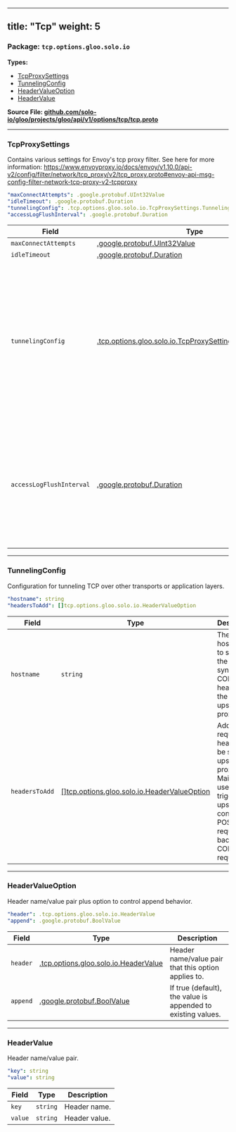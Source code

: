 
---
title: "Tcp"
weight: 5
---

<!-- Code generated by solo-kit. DO NOT EDIT. -->


### Package: `tcp.options.gloo.solo.io` 
**Types:**


- [TcpProxySettings](#tcpproxysettings)
- [TunnelingConfig](#tunnelingconfig)
- [HeaderValueOption](#headervalueoption)
- [HeaderValue](#headervalue)
  



**Source File: [github.com/solo-io/gloo/projects/gloo/api/v1/options/tcp/tcp.proto](https://github.com/solo-io/gloo/blob/main/projects/gloo/api/v1/options/tcp/tcp.proto)**





---
### TcpProxySettings

 
Contains various settings for Envoy's tcp proxy filter.
See here for more information: https://www.envoyproxy.io/docs/envoy/v1.10.0/api-v2/config/filter/network/tcp_proxy/v2/tcp_proxy.proto#envoy-api-msg-config-filter-network-tcp-proxy-v2-tcpproxy

```yaml
"maxConnectAttempts": .google.protobuf.UInt32Value
"idleTimeout": .google.protobuf.Duration
"tunnelingConfig": .tcp.options.gloo.solo.io.TcpProxySettings.TunnelingConfig
"accessLogFlushInterval": .google.protobuf.Duration

```

| Field | Type | Description |
| ----- | ---- | ----------- | 
| `maxConnectAttempts` | [.google.protobuf.UInt32Value](https://developers.google.com/protocol-buffers/docs/reference/csharp/class/google/protobuf/well-known-types/u-int-32-value) |  |
| `idleTimeout` | [.google.protobuf.Duration](https://developers.google.com/protocol-buffers/docs/reference/csharp/class/google/protobuf/well-known-types/duration) |  |
| `tunnelingConfig` | [.tcp.options.gloo.solo.io.TcpProxySettings.TunnelingConfig](../tcp.proto.sk/#tunnelingconfig) | If set, this configures tunneling, e.g. configuration options to tunnel multiple TCP payloads over a shared HTTP tunnel. If this message is absent, the payload will be proxied upstream as per usual. |
| `accessLogFlushInterval` | [.google.protobuf.Duration](https://developers.google.com/protocol-buffers/docs/reference/csharp/class/google/protobuf/well-known-types/duration) | If set, Envoy will flush the access log on this time interval. Must be a minimum of 1 ms. By default, will only write to the access log when a connection is closed. |




---
### TunnelingConfig

 
Configuration for tunneling TCP over other transports or application layers.

```yaml
"hostname": string
"headersToAdd": []tcp.options.gloo.solo.io.HeaderValueOption

```

| Field | Type | Description |
| ----- | ---- | ----------- | 
| `hostname` | `string` | The hostname to send in the synthesized CONNECT headers to the upstream proxy. |
| `headersToAdd` | [[]tcp.options.gloo.solo.io.HeaderValueOption](../tcp.proto.sk/#headervalueoption) | Additional request headers to be sent to upstream proxy. Mainly used to trigger upstream to convert POST request back to CONNECT requests. |




---
### HeaderValueOption

 
Header name/value pair plus option to control append behavior.

```yaml
"header": .tcp.options.gloo.solo.io.HeaderValue
"append": .google.protobuf.BoolValue

```

| Field | Type | Description |
| ----- | ---- | ----------- | 
| `header` | [.tcp.options.gloo.solo.io.HeaderValue](../tcp.proto.sk/#headervalue) | Header name/value pair that this option applies to. |
| `append` | [.google.protobuf.BoolValue](https://developers.google.com/protocol-buffers/docs/reference/csharp/class/google/protobuf/well-known-types/bool-value) | If true (default), the value is appended to existing values. |




---
### HeaderValue

 
Header name/value pair.

```yaml
"key": string
"value": string

```

| Field | Type | Description |
| ----- | ---- | ----------- | 
| `key` | `string` | Header name. |
| `value` | `string` | Header value. |





<!-- Start of HubSpot Embed Code -->
<script type="text/javascript" id="hs-script-loader" async defer src="//js.hs-scripts.com/5130874.js"></script>
<!-- End of HubSpot Embed Code -->
